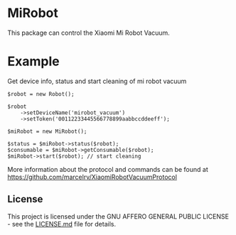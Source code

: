 # MiRobot
This package can control the Xiaomi Mi Robot Vacuum.

# Example
Get device info, status and start cleaning of mi robot vacuum

    $robot = new Robot();
    
    $robot
        ->setDeviceName('mirobot_vacuum')
        ->setToken('00112233445566778899aabbccddeeff');
    
    $miRobot = new MiRobot();
    
    $status = $miRobot->status($robot);
    $consumable = $miRobot->getConsumable($robot);
    $miRobot->start($robot); // start cleaning
    
 
More information about the protocol and commands can be found at
https://github.com/marcelrv/XiaomiRobotVacuumProtocol

## License

This project is licensed under the GNU AFFERO GENERAL PUBLIC LICENSE - see the [LICENSE.md](/LICENSE.md) file for details.

